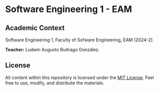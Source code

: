 # Software Engineering 1 - EAM

## Academic Context

Software Engineering 1, Faculty of Sofware Engineering, EAM (2024-2).

**Teacher:** Ludwin Augusto Buitrago González.

## License

All content within this repository is licensed under the [MIT License](LICENSE). Feel free to use, modify, and distribute the materials.
